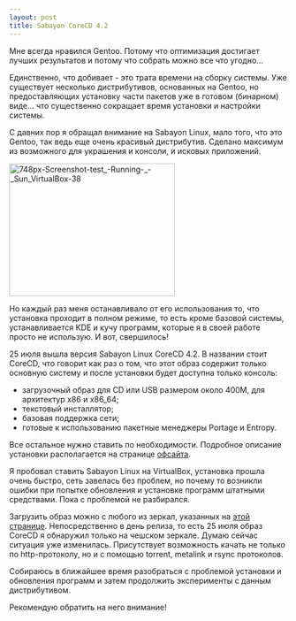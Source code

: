 ```yaml
--- 
layout: post
title: Sabayon CoreCD 4.2
---
```

Мне всегда нравился Gentoo. Потому что оптимизация достигает лучших результатов и потому что собрать можно все что угодно...

Единственно, что добивает - это трата времени на сборку системы. Уже существует несколько дистрибутивов, основанных на Gentoo, но предоставляющих установку части пакетов уже в готовом (бинарном) виде... что существенно сокращает время установки и настройки системы.

С давних пор я обращал внимание на Sabayon Linux, мало того, что это Gentoo, так ведь еще очень красивый дистрибутив. Сделано максимум из возможного для украшения и консоли, и исковых приложений.

<!--more-->

<a href="http://static.juev.ru/2009/07/748px-Screenshot-test_-Running-_-_Sun_VirtualBox-38.png"><img class="aligncenter size-medium wp-image-494" title="748px-Screenshot-test_-Running-_-_Sun_VirtualBox-38" src="http://static.juev.ru/2009/07/748px-Screenshot-test_-Running-_-_Sun_VirtualBox-38-300x240.png" alt="748px-Screenshot-test_-Running-_-_Sun_VirtualBox-38" width="300" height="240" /></a>

Но каждый раз меня останавливало от его использования то, что установка проходит в полном режиме, то есть кроме базовой системы, устанавливается KDE и кучу программ, которые я в своей работе просто не использую. И вот, свершилось!

25 июля вышла версия Sabayon Linux CoreCD 4.2. В названии стоит CoreCD, что говорит как раз о том, что этот образ содержит только основную систему и после установки будет доступна только консоль:
<ul>
	<li> загрузочный образ для CD или USB размером около 400M, для архитектур x86 и x86_64;</li>
	<li> текстовый инсталлятор;</li>
	<li> базовая поддержка сети;</li>
	<li> готовые к использованию пакетные менеджеры Portage и Entropy.</li>
</ul>
Все остальное нужно ставить по необходимости. Подробное описание установки располагается на странице <a href="http://wiki.sabayonlinux.org/index.php?title=Visual_Tour:_CoreCD" target="_blank">офсайта</a>.

Я пробовал ставить Sabayon Linux на VirtualBox, установка прошла очень быстро, сеть завелась без проблем, но почему то возникли ошибки при попытке обновления и установке программ штатными средствами. Пока с проблемой не разбирался.

Загрузить образ можно с любого из зеркал, указанных на <a href="http://www.sabayonlinux.org/download" target="_blank">этой странице</a>. Непосредственно в день релиза, то есть 25 июля образ CoreCD я обнаружил только на чешском зеркале. Думаю сейчас ситуация уже изменилась. Присутствует возможность качать не только по http-протоколу, но и с помощью torrent, metalink и rsync протоколов.

Собираюсь в ближайшее время разобраться с проблемой установки и обновления программ и затем продолжить эксперименты с данным дистрибутивом.

Рекомендую обратить на него внимание!

